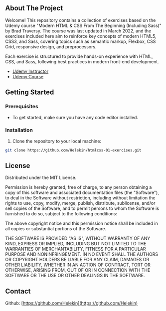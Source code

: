 ## About The Project

Welcome! This repository contains a collection of exercises based on the Udemy course "Modern HTML & CSS From The Beginning (Including Sass)" by Brad Traversy. The course was last updated in March 2022, and the exercises included here aim to reinforce key concepts of modern HTML5, CSS3, and Sass, covering topics such as semantic markup, Flexbox, CSS Grid, responsive design, and preprocessors.

Each exercise is structured to provide hands-on experience with HTML, CSS, and Sass, following best practices in modern front-end development.

- [Udemy Instructor](https://www.udemy.com/user/brad-traversy/)
- [Udemy Course](https://www.udemy.com/course/modern-html-css-from-the-beginning/)

## Getting Started

### Prerequisites

- To get started, make sure you have any code editor installed.

### Installation

1. Clone the repository to your local machine:

```sh
git clone https://github.com/Helekin/htmlcss-01-exercises.git
```

## License

Distributed under the MIT License.

Permission is hereby granted, free of charge, to any person obtaining a copy of this software and associated documentation files (the "Software"), to deal in the Software without restriction, including without limitation the rights to use, copy, modify, merge, publish, distribute, sublicense, and/or sell copies of the Software, and to permit persons to whom the Software is furnished to do so, subject to the following conditions:

The above copyright notice and this permission notice shall be included in all copies or substantial portions of the Software.

THE SOFTWARE IS PROVIDED "AS IS", WITHOUT WARRANTY OF ANY KIND, EXPRESS OR IMPLIED, INCLUDING BUT NOT LIMITED TO THE WARRANTIES OF MERCHANTABILITY, FITNESS FOR A PARTICULAR PURPOSE AND NONINFRINGEMENT. IN NO EVENT SHALL THE AUTHORS OR COPYRIGHT HOLDERS BE LIABLE FOR ANY CLAIM, DAMAGES OR OTHER LIABILITY, WHETHER IN AN ACTION OF CONTRACT, TORT OR OTHERWISE, ARISING FROM, OUT OF OR IN CONNECTION WITH THE SOFTWARE OR THE USE OR OTHER DEALINGS IN THE SOFTWARE.

## Contact

Github: [https://github.com/Helekin](https://github.com/Helekin)
